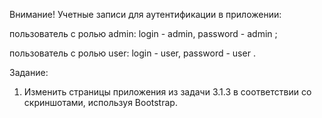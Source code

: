 Внимание! Учетные записи для аутентификации в приложении:

пользователь с ролью admin: login - admin, password - admin ;

пользователь с ролью user: login - user, password - user .

Задание:
1. Изменить страницы приложения из задачи 3.1.3 в соответствии со скриншотами, используя Bootstrap.
